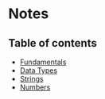 # Notes

## Table of contents 

- [Fundamentals](Fundamentals.md)
- [Data Types](DataTypes.md)
- [Strings](Strings.md)
- [Numbers](Numbers.md)